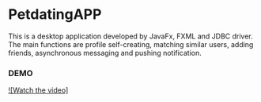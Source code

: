# PetdatingAPP
This is a desktop application developed by JavaFx, FXML and JDBC driver.  
The main functions are profile self-creating, matching similar users, adding friends, asynchronous messaging and pushing notification.


### DEMO



[![Watch the video]](https://user-images.githubusercontent.com/91581463/142390335-4e16e115-5d0c-46a2-a52f-d76769397d33.mov)

